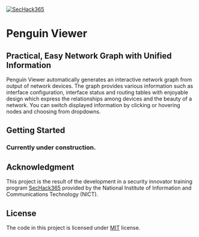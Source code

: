 [![SecHack365](https://img.shields.io/badge/SecHack365-2020-ffd700.svg)](https://sechack365.nict.go.jp/)

# Penguin Viewer

## Practical, Easy Network Graph with Unified Information

Penguin Viewer automatically generates an interactive network graph from output of network devices. The graph provides various information such as interface configuration, interface status and routing tables with enjoyable design which express the relationships among devices and the beauty of a network. You can switch displayed information by clicking or hovering nodes and choosing from dropdowns.

## Getting Started

### Currently under construction.

## Acknowledgment

This project is the result of the development in a security innovator training program [SecHack365](https://sechack365.nict.go.jp/) provided by the National Institute of Information and Communications Technology (NICT).

## License

The code in this project is licensed under [MIT](https://choosealicense.com/licenses/mit/) license.
